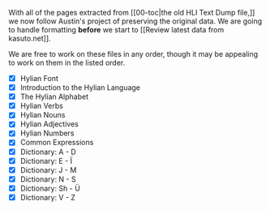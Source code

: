 With all of the pages extracted from [[00-toc|the old HLI Text Dump file,]] we now follow Austin's project of preserving the original data. We are going to handle formatting **before** we start to [[Review latest data from kasuto.net]].

We are free to work on these files in any order, though it may be appealing to work on them in the listed order.

+ [x] Hylian Font
+ [x] Introduction to the Hylian Language
+ [x] The Hylian Alphabet
+ [x] Hylian Verbs
+ [x] Hylian Nouns
+ [x] Hylian Adjectives
+ [x] Hylian Numbers
+ [x] Common Expressions
+ [x] Dictionary: A - D
+ [x] Dictionary: E - Ï
+ [x] Dictionary: J - M
+ [x] Dictionary: N - S
+ [x] Dictionary: Sh - Ü
+ [x] Dictionary: V - Z